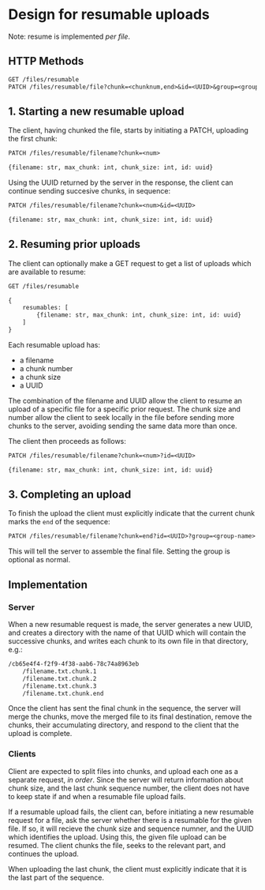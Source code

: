
# Design for resumable uploads

Note: resume is implemented _per file_.

## HTTP Methods

```txt
GET /files/resumable
PATCH /files/resumable/file?chunk=<chunknum,end>&id=<UUID>&group=<group-name>
```

## 1. Starting a new resumable upload

The client, having chunked the file, starts by initiating a PATCH, uploading the first chunk:

```txt
PATCH /files/resumable/filename?chunk=<num>

{filename: str, max_chunk: int, chunk_size: int, id: uuid}
```

Using the UUID returned by the server in the response, the client can continue sending succesive chunks, in sequence:

```txt
PATCH /files/resumable/filename?chunk=<num>&id=<UUID>

{filename: str, max_chunk: int, chunk_size: int, id: uuid}
```


## 2. Resuming prior uploads

The client can optionally make a GET request to get a list of uploads which are available to resume:

```txt
GET /files/resumable

{
    resumables: [
        {filename: str, max_chunk: int, chunk_size: int, id: uuid}
    ]
}
```

Each resumable upload has:
- a filename
- a chunk number
- a chunk size
- a UUID

The combination of the filename and UUID allow the client to resume an upload of a specific file for a specific prior request. The chunk size and number allow the client to seek locally in the file before sending more chunks to the server, avoiding sending the same data more than once.

The client then proceeds as follows:

```txt
PATCH /files/resumable/filename?chunk=<num>?id=<UUID>

{filename: str, max_chunk: int, chunk_size: int, id: uuid}
```

## 3. Completing an upload

To finish the upload the client must explicitly indicate that the current chunk marks the `end` of the sequence:

```txt
PATCH /files/resumable/filename?chunk=end?id=<UUID>?group=<group-name>
```

This will tell the server to assemble the final file. Setting the group is optional as normal.

## Implementation

### Server

When a new resumable request is made, the server generates a new UUID, and creates a directory with the name of that UUID which will contain the successive chunks, and writes each chunk to its own file in that directory, e.g.:

```txt
/cb65e4f4-f2f9-4f38-aab6-78c74a8963eb
    /filename.txt.chunk.1
    /filename.txt.chunk.2
    /filename.txt.chunk.3
    /filename.txt.chunk.end
```

Once the client has sent the final chunk in the sequence, the server will merge the chunks, move the merged file to its final destination, remove the chunks, their accumulating directory, and respond to the client that the upload is complete.

### Clients

Client are expected to split files into chunks, and upload each one as a separate request, _in order_. Since the server will return information about chunk size, and the last chunk sequence number, the client does not have to keep state if and when a resumable file upload fails.

If a resumable upload fails, the client can, before initiating a new resumable request for a file, ask the server whether there is a resumable for the given file. If so, it will recieve the chunk size and sequence numner, and the UUID which identifies the upload. Using this, the given file upload can be resumed. The client chunks the file, seeks to the relevant part, and continues the upload.

When uploading the last chunk, the client must explicitly indicate that it is the last part of the sequence.
